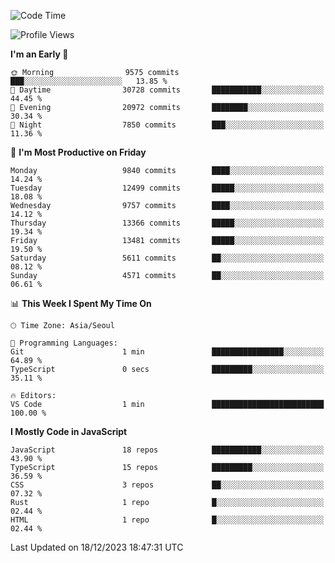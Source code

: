 <!--START_SECTION:waka-->
![Code Time](http://img.shields.io/badge/Code%20Time-5%2C379%20hrs%2039%20mins-blue)

![Profile Views](http://img.shields.io/badge/Profile%20Views-0-blue)

**I'm an Early 🐤** 

```text
🌞 Morning                9575 commits        ███░░░░░░░░░░░░░░░░░░░░░░   13.85 % 
🌆 Daytime                30728 commits       ███████████░░░░░░░░░░░░░░   44.45 % 
🌃 Evening                20972 commits       ████████░░░░░░░░░░░░░░░░░   30.34 % 
🌙 Night                  7850 commits        ███░░░░░░░░░░░░░░░░░░░░░░   11.36 % 
```
📅 **I'm Most Productive on Friday** 

```text
Monday                   9840 commits        ████░░░░░░░░░░░░░░░░░░░░░   14.24 % 
Tuesday                  12499 commits       █████░░░░░░░░░░░░░░░░░░░░   18.08 % 
Wednesday                9757 commits        ████░░░░░░░░░░░░░░░░░░░░░   14.12 % 
Thursday                 13366 commits       █████░░░░░░░░░░░░░░░░░░░░   19.34 % 
Friday                   13481 commits       █████░░░░░░░░░░░░░░░░░░░░   19.50 % 
Saturday                 5611 commits        ██░░░░░░░░░░░░░░░░░░░░░░░   08.12 % 
Sunday                   4571 commits        ██░░░░░░░░░░░░░░░░░░░░░░░   06.61 % 
```


📊 **This Week I Spent My Time On** 

```text
🕑︎ Time Zone: Asia/Seoul

💬 Programming Languages: 
Git                      1 min               ████████████████░░░░░░░░░   64.89 % 
TypeScript               0 secs              █████████░░░░░░░░░░░░░░░░   35.11 % 

🔥 Editors: 
VS Code                  1 min               █████████████████████████   100.00 % 
```

**I Mostly Code in JavaScript** 

```text
JavaScript               18 repos            ███████████░░░░░░░░░░░░░░   43.90 % 
TypeScript               15 repos            █████████░░░░░░░░░░░░░░░░   36.59 % 
CSS                      3 repos             ██░░░░░░░░░░░░░░░░░░░░░░░   07.32 % 
Rust                     1 repo              █░░░░░░░░░░░░░░░░░░░░░░░░   02.44 % 
HTML                     1 repo              █░░░░░░░░░░░░░░░░░░░░░░░░   02.44 % 
```




 Last Updated on 18/12/2023 18:47:31 UTC
<!--END_SECTION:waka-->

